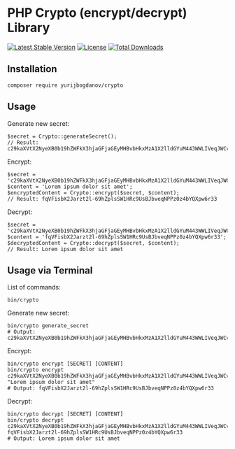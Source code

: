 # PHP Crypto (encrypt/decrypt) Library


[![Latest Stable Version](https://img.shields.io/packagist/v/yurijbogdanov/crypto?style=flat)](https://packagist.org/packages/yurijbogdanov/crypto)
[![License](https://img.shields.io/packagist/l/yurijbogdanov/crypto?style=flat)](https://packagist.org/packages/yurijbogdanov/crypto)
[![Total Downloads](https://img.shields.io/packagist/dt/yurijbogdanov/crypto.svg?style=flat)](https://packagist.org/packages/yurijbogdanov/crypto)


## Installation
```terminal
composer require yurijbogdanov/crypto
```


## Usage
Generate new secret:
```terminal
$secret = Crypto::generateSecret();
// Result: c29kaXVtX2NyeXB0b19hZWFkX3hjaGFjaGEyMHBvbHkxMzA1X2lldGYuM443WWLIVeqJWCv16zLIAliPnOwfk3z2YKgfi9TlxfQuItcES9FWz7qPvsSKeTiABVGkVFXfHFjD
```

Encrypt:
```terminal
$secret = 'c29kaXVtX2NyeXB0b19hZWFkX3hjaGFjaGEyMHBvbHkxMzA1X2lldGYuM443WWLIVeqJWCv16zLIAliPnOwfk3z2YKgfi9TlxfQuItcES9FWz7qPvsSKeTiABVGkVFXfHFjD';
$content = 'Lorem ipsum dolor sit amet';
$encryptedContent = Crypto::encrypt($secret, $content);
// Result: fqVFisbX2Jarzt2l-69hZplsSW1HRc9UsBJbveqNPPz0z4bYQXpw6r33
```

Decrypt:
```terminal
$secret = 'c29kaXVtX2NyeXB0b19hZWFkX3hjaGFjaGEyMHBvbHkxMzA1X2lldGYuM443WWLIVeqJWCv16zLIAliPnOwfk3z2YKgfi9TlxfQuItcES9FWz7qPvsSKeTiABVGkVFXfHFjD';
$content = 'fqVFisbX2Jarzt2l-69hZplsSW1HRc9UsBJbveqNPPz0z4bYQXpw6r33';
$decryptedContent = Crypto::decrypt($secret, $content);
// Result: Lorem ipsum dolor sit amet
```


## Usage via Terminal
List of commands:
```terminal
bin/crypto
```

Generate new secret:
```terminal
bin/crypto generate_secret
# Output: c29kaXVtX2NyeXB0b19hZWFkX3hjaGFjaGEyMHBvbHkxMzA1X2lldGYuM443WWLIVeqJWCv16zLIAliPnOwfk3z2YKgfi9TlxfQuItcES9FWz7qPvsSKeTiABVGkVFXfHFjD
```

Encrypt:
```terminal
bin/crypto encrypt [SECRET] [CONTENT]
bin/crypto encrypt c29kaXVtX2NyeXB0b19hZWFkX3hjaGFjaGEyMHBvbHkxMzA1X2lldGYuM443WWLIVeqJWCv16zLIAliPnOwfk3z2YKgfi9TlxfQuItcES9FWz7qPvsSKeTiABVGkVFXfHFjD "Lorem ipsum dolor sit amet"
# Output: fqVFisbX2Jarzt2l-69hZplsSW1HRc9UsBJbveqNPPz0z4bYQXpw6r33
```

Decrypt:
```terminal
bin/crypto decrypt [SECRET] [CONTENT]
bin/crypto decrypt c29kaXVtX2NyeXB0b19hZWFkX3hjaGFjaGEyMHBvbHkxMzA1X2lldGYuM443WWLIVeqJWCv16zLIAliPnOwfk3z2YKgfi9TlxfQuItcES9FWz7qPvsSKeTiABVGkVFXfHFjD fqVFisbX2Jarzt2l-69hZplsSW1HRc9UsBJbveqNPPz0z4bYQXpw6r33
# Output: Lorem ipsum dolor sit amet
```
